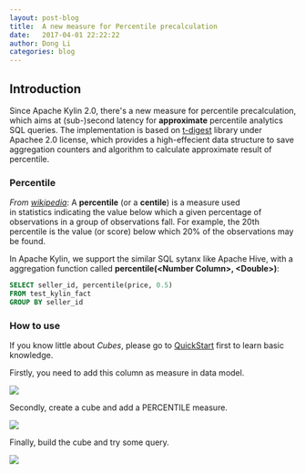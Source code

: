 ```yaml
---
layout: post-blog
title:  A new measure for Percentile precalculation
date:   2017-04-01 22:22:22
author: Dong Li
categories: blog
---
```


## Introduction

Since Apache Kylin 2.0, there's a new measure for percentile precalculation, which aims at (sub-)second latency for **approximate** percentile analytics SQL queries. The implementation is based on [t-digest](https://github.com/tdunning/t-digest) library under Apachee 2.0 license, which provides a high-effecient data structure to save aggregation counters and algorithm to calculate approximate result of percentile.

### Percentile
*From [wikipedia](https://en.wikipedia.org/wiki/Percentile)*: A **percentile** (or a **centile**) is a measure used in statistics indicating the value below which a given percentage of observations in a group of observations fall. For example, the 20th percentile is the value (or score) below which 20% of the observations may be found.

In Apache Kylin, we support the similar SQL sytanx like Apache Hive, with a aggregation function called **percentile(\<Number Column\>, \<Double\>)**:

```sql
SELECT seller_id, percentile(price, 0.5)
FROM test_kylin_fact
GROUP BY seller_id
```

### How to use
If you know little about *Cubes*, please go to [QuickStart](http://kylin.apache.org/docs20/tutorial/kylin_sample.html) first to learn basic knowledge.

Firstly, you need to add this column as measure in data model.

![](/images/blog/percentile_1.png)

Secondly, create a cube and add a PERCENTILE measure.

![](/images/blog/percentile_2.png)

Finally, build the cube and try some query.

![](/images/blog/percentile_3.png)
